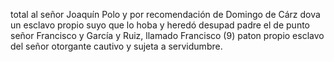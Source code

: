 total al señor Joaquín Polo y por recomendación de Domingo de Cárz dova un esclavo propio suyo que lo hoba y heredó desupad padre el de punto señor Francisco y García y Ruiz, llamado Francisco (9) paton propio esclavo del señor otorgante cautivo y sujeta a servidumbre.